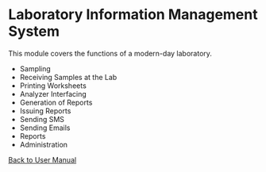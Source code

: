 # Laboratory Information Management System

This module covers the functions of a modern-day laboratory.

* Sampling
* Receiving Samples at the Lab
* Printing Worksheets
* Analyzer Interfacing
* Generation of Reports
* Issuing Reports
* Sending SMS
* Sending Emails
* Reports
* Administration


[Back to User Manual](https://github.com/hmislk/hmis/wiki/User-Manual)